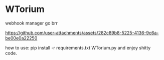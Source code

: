 # WTorium
webhook manager go brr

  https://github.com/user-attachments/assets/282c89b8-5225-4136-9c6a-be00e0a22250


how to use:
pip install -r requirements.txt
WTorium.py
and enjoy shitty code.
